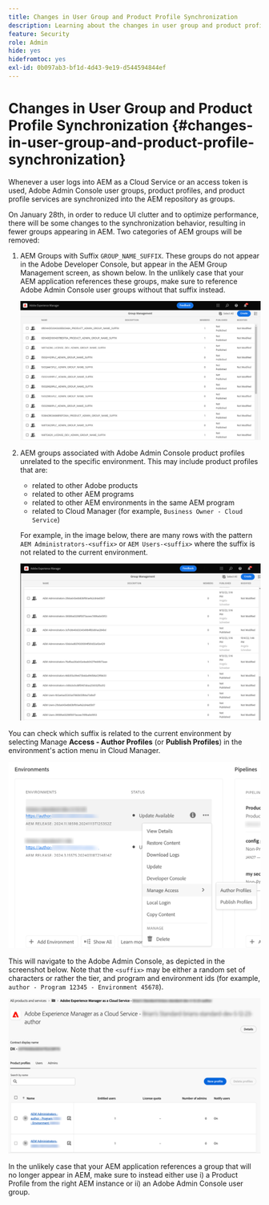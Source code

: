 ```yaml
---
title: Changes in User Group and Product Profile Synchronization
description: Learning about the changes in user group and product profile synchronization coming to AEM as a Cloud Service
feature: Security
role: Admin
hide: yes
hidefromtoc: yes
exl-id: 0b097ab3-bf1d-4d43-9e19-d544594844ef
---
```

# Changes in User Group and Product Profile Synchronization {#changes-in-user-group-and-product-profile-synchronization}

Whenever a user logs into AEM as a Cloud Service or an access token is used, Adobe Admin Console user groups, product profiles, and product profile services are synchronized into the AEM repository as groups.

On January 28th, in order to reduce UI clutter and to optimize performance, there will be some changes to the synchronization behavior, resulting in fewer groups appearing in AEM. Two categories of AEM groups will be removed:

1. AEM Groups with Suffix `GROUP_NAME_SUFFIX`. These groups do not appear in the Adobe Developer Console, but appear in the AEM Group Management screen, as shown below. In the unlikely case that your AEM application references these groups, make sure to reference Adobe Admin Console user groups without that suffix instead.

   ![Removed groups 1](/help/security/assets/removed-groups-1.png)

1. AEM groups associated with Adobe Admin Console product profiles unrelated to the specific environment. This may include product profiles that are:

   * related to other Adobe products
   * related to other AEM programs
   * related to other AEM environments in the same AEM program
   * related to Cloud Manager (for example, `Business Owner - Cloud Service`)

   For example, in the image below, there are many rows with the pattern `AEM Administrators-<suffix>` or `AEM Users-<suffix>` where the suffix is not related to the current environment.

   ![Removed groups 2](/help/security/assets/removed-groups-2.png)

You can check which suffix is related to the current environment by selecting Manage **Access - Author Profiles** (or **Publish Profiles**) in the environment's action menu in Cloud Manager. 

![Check suffixes](/help/security/assets/suffix-check.png)

This will navigate to the Adobe Admin Console, as depicted in the screenshot below. Note that the `<suffix>` may be either a random set of characters or rather the tier, and program and environment ids (for example, `author - Program 12345 - Environment 45678`).

![Suffixes in the Admin Console](/help/security/assets/admin-console-profile-suffixes.png)

In the unlikely case that your AEM application references a group that will no longer appear in AEM, make sure to instead either use i) a Product Profile from the right AEM instance or ii) an Adobe Admin Console user group.


